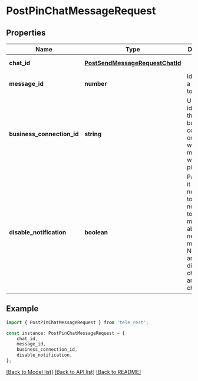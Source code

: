 # PostPinChatMessageRequest


## Properties

Name | Type | Description | Notes
------------ | ------------- | ------------- | -------------
**chat_id** | [**PostSendMessageRequestChatId**](PostSendMessageRequestChatId.md) |  | [default to undefined]
**message_id** | **number** | Identifier of a message to pin | [default to undefined]
**business_connection_id** | **string** | Unique identifier of the business connection on behalf of which the message will be pinned | [optional] [default to undefined]
**disable_notification** | **boolean** | Pass *True* if it is not necessary to send a notification to all chat members about the new pinned message. Notifications are always disabled in channels and private chats. | [optional] [default to undefined]

## Example

```typescript
import { PostPinChatMessageRequest } from 'tele_rest';

const instance: PostPinChatMessageRequest = {
    chat_id,
    message_id,
    business_connection_id,
    disable_notification,
};
```

[[Back to Model list]](../README.md#documentation-for-models) [[Back to API list]](../README.md#documentation-for-api-endpoints) [[Back to README]](../README.md)
